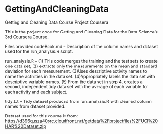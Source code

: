 # GettingAndCleaningData
Getting and Cleaning Data Course Project Coursera 

This is the project code for Getting and Cleaning Data for the Data Science’s 3rd Coursera Course. 

Files provided
codeBook.md – Description of the column names and dataset used for the run_analysis.R script.

run_analysis.R – (1) This code merges the training and the test sets to create one data set, (2) extracts only the measurements on the mean and standard deviation for each measurement. (3)Uses descriptive activity names to name the activities in the data set. (4)Appropriately labels the data set with descriptive variable names. (5) From the data set in step 4, creates a second, independent tidy data set with the average of each variable for each activity and each subject.

tidy.txt – Tidy dataset produced from run_analysis.R with cleaned column names from dataset provided.

Dataset used for this course is from: https://d396qusza40orc.cloudfront.net/getdata%2Fprojectfiles%2FUCI%20HAR%20Dataset.zip
